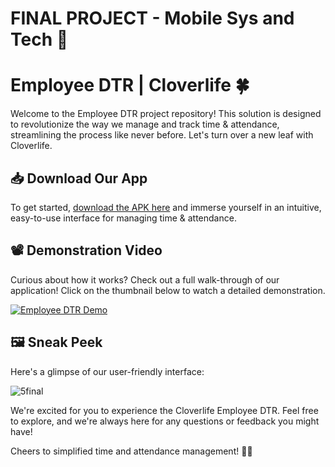 # FINAL PROJECT - Mobile Sys and Tech 📱
# Employee DTR | Cloverlife 🍀

Welcome to the Employee DTR project repository! This solution is designed to revolutionize the way we manage and track time & attendance, streamlining the process like never before. Let's turn over a new leaf with Cloverlife.

## **📥 Download Our App**

To get started, [download the APK here](https://bit.ly/employeedtr) and immerse yourself in an intuitive, easy-to-use interface for managing time & attendance.

## **📽️ Demonstration Video**

Curious about how it works? Check out a full walk-through of our application! Click on the thumbnail below to watch a detailed demonstration.

[![Employee DTR Demo](https://img.youtube.com/vi/AdoQwhx6Gb8/0.jpg)](https://www.youtube.com/watch?v=AdoQwhx6Gb8)

## **🖼️ Sneak Peek**

Here's a glimpse of our user-friendly interface:

![5final](https://github.com/CarlosNatanauan/EmployeeDTR/assets/94023674/1d3c0ca5-f2ce-4044-8c88-f703cae789f0)

We're excited for you to experience the Cloverlife Employee DTR. Feel free to explore, and we're always here for any questions or feedback you might have!

Cheers to simplified time and attendance management! 🎉🍀
